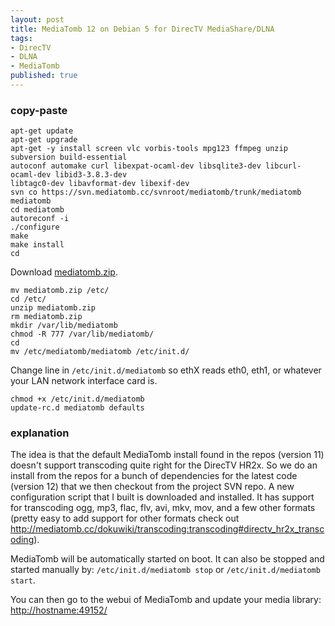 ```yaml
---
layout: post
title: MediaTomb 12 on Debian 5 for DirecTV MediaShare/DLNA
tags:
- DirecTV
- DLNA
- MediaTomb
published: true
---
```

### copy-paste ###
    apt-get update
    apt-get upgrade
    apt-get -y install screen vlc vorbis-tools mpg123 ffmpeg unzip subversion build-essential
    autoconf automake curl libexpat-ocaml-dev libsqlite3-dev libcurl-ocaml-dev libid3-3.8.3-dev
    libtagc0-dev libavformat-dev libexif-dev
    svn co https://svn.mediatomb.cc/svnroot/mediatomb/trunk/mediatomb mediatomb
    cd mediatomb
    autoreconf -i
    ./configure
    make
    make install
    cd

Download [mediatomb.zip](0B0yT30uCaFvvaEhaU0JQd2tsa28).

    mv mediatomb.zip /etc/
    cd /etc/
    unzip mediatomb.zip
    rm mediatomb.zip
    mkdir /var/lib/mediatomb
    chmod -R 777 /var/lib/mediatomb/
    cd
    mv /etc/mediatomb/mediatomb /etc/init.d/

Change line in `/etc/init.d/mediatomb` so ethX reads eth0, eth1, or whatever your LAN network interface card is.

    chmod +x /etc/init.d/mediatomb
    update-rc.d mediatomb defaults

### explanation ###
The idea is that the default MediaTomb install found in the repos (version 11) doesn\'t support transcoding
quite right for the DirecTV HR2x. So we do an install from the repos for a bunch of dependencies for the
latest code (version 12) that we then checkout from the project SVN repo. A new configuration script
that I built is downloaded and installed. It has support for transcoding ogg, mp3, flac, flv, avi, mkv, mov,
and a few other formats (pretty easy to add support for other formats check out
<http://mediatomb.cc/dokuwiki/transcoding:transcoding#directv_hr2x_transcoding>).

MediaTomb will be automatically started on boot. It can also be stopped and started manually by:
`/etc/init.d/mediatomb stop` or `/etc/init.d/mediatomb start`.

You can then go to the webui of MediaTomb and update your media library: <http://hostname:49152/>
